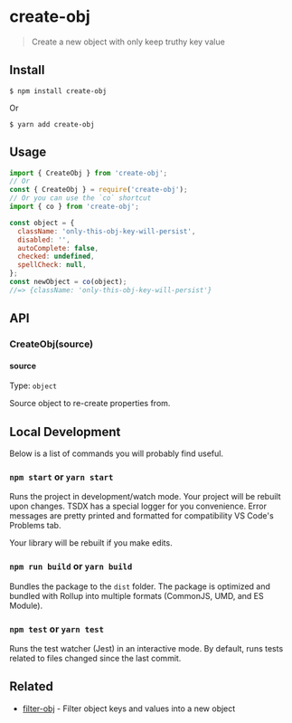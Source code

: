 # create-obj

> Create a new object with only keep truthy key value

## Install

```
$ npm install create-obj
```

Or

```
$ yarn add create-obj
```

## Usage

```js
import { CreateObj } from 'create-obj';
// Or
const { CreateObj } = require('create-obj');
// Or you can use the `co` shortcut
import { co } from 'create-obj';

const object = {
  className: 'only-this-obj-key-will-persist',
  disabled: '',
  autoComplete: false,
  checked: undefined,
  spellCheck: null,
};
const newObject = co(object);
//=> {className: 'only-this-obj-key-will-persist'}
```

## API

### CreateObj(source)

#### source

Type: `object`

Source object to re-create properties from.

## Local Development

Below is a list of commands you will probably find useful.

### `npm start` or `yarn start`

Runs the project in development/watch mode. Your project will be rebuilt upon changes. TSDX has a special logger for you convenience. Error messages are pretty printed and formatted for compatibility VS Code's Problems tab.

Your library will be rebuilt if you make edits.

### `npm run build` or `yarn build`

Bundles the package to the `dist` folder.
The package is optimized and bundled with Rollup into multiple formats (CommonJS, UMD, and ES Module).

### `npm test` or `yarn test`

Runs the test watcher (Jest) in an interactive mode.
By default, runs tests related to files changed since the last commit.

## Related

- [filter-obj](https://github.com/sindresorhus/filter-obj) - Filter object keys and values into a new object
